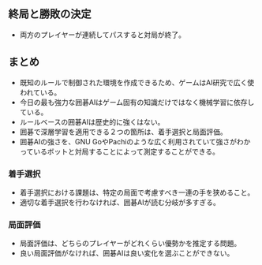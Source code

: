 ## 終局と勝敗の決定
* 両方のプレイヤーが連続してパスすると対局が終了。


## まとめ
* 既知のルールで制御された環境を作成できるため、ゲームはAI研究で広く使われている。
* 今日の最も強力な囲碁AIはゲーム固有の知識だけではなく機械学習に依存している。
* ルールベースの囲碁AIは歴史的に強くはない。
* 囲碁で深層学習を適用できる２つの箇所は、着手選択と局面評価。
* 囲碁AIの強さを、GNU GoやPachiのような広く利用されていて強さがわかっているボットと対局することによって測定することができる。

### 着手選択
* 着手選択における課題は、特定の局面で考慮すべき一連の手を狭めること。
* 適切な着手選択を行わなければ、囲碁AIが読む分岐が多すぎる。

### 局面評価
* 局面評価は、どちらのプレイヤーがどれくらい優勢かを推定する問題。
* 良い局面評価がなければ、囲碁AIは良い変化を選ぶことができない。










